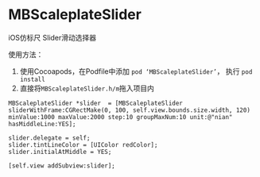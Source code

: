 # MBScaleplateSlider
iOS仿标尺 Slider滑动选择器
    
使用方法：
1. 使用Cocoapods，在Podfile中添加 `pod ‘MBScaleplateSlider’`， 执行 `pod install`
2. 直接将`MBScaleplateSlider.h/m`拖入项目内

```
MBScaleplateSlider *slider  = [MBScaleplateSlider sliderWithFrame:CGRectMake(0, 100, self.view.bounds.size.width, 120) minValue:1000 maxValue:2000 step:10 groupMaxNum:10 unit:@"nian" hasMiddleLine:YES];

slider.delegate = self;
slider.tintLineColor = [UIColor redColor];
slider.initialAtMiddle = YES;
    
[self.view addSubview:slider];
```


